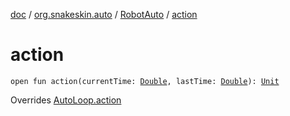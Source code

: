 [doc](../../index.md) / [org.snakeskin.auto](../index.md) / [RobotAuto](index.md) / [action](./action.md)

# action

`open fun action(currentTime: `[`Double`](https://kotlinlang.org/api/latest/jvm/stdlib/kotlin/-double/index.html)`, lastTime: `[`Double`](https://kotlinlang.org/api/latest/jvm/stdlib/kotlin/-double/index.html)`): `[`Unit`](https://kotlinlang.org/api/latest/jvm/stdlib/kotlin/-unit/index.html)

Overrides [AutoLoop.action](../-auto-loop/action.md)

